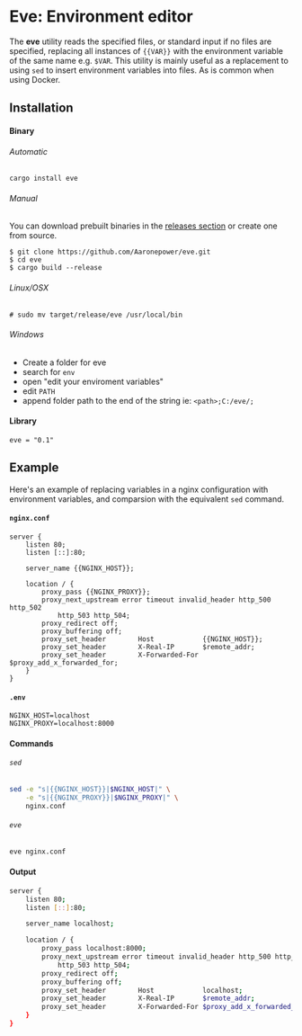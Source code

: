 # Eve: Environment editor
The **eve** utility reads the specified files, or standard input if no files are
specified, replacing all instances of `{{VAR}}` with the environment variable
of the same name e.g. `$VAR`. This utility is mainly useful as a replacement to
using `sed` to insert environment variables into files. As is common when using
Docker.

## Installation

#### Binary

###### Automatic
```
cargo install eve
```

###### Manual
You can download prebuilt binaries in the [releases section] or create one
from source.

```shell
$ git clone https://github.com/Aaronepower/eve.git
$ cd eve
$ cargo build --release
```
###### Linux/OSX
```
# sudo mv target/release/eve /usr/local/bin
```
###### Windows
- Create a folder for eve
- search for `env`
- open "edit your enviroment variables"
- edit `PATH`
- append folder path to the end of the string ie: `<path>;C:/eve/;`

#### Library
```
eve = "0.1"
```

## Example
Here's an example of replacing variables in a nginx configuration with
environment variables, and comparsion with the equivalent `sed` command.

#### `nginx.conf`
```nginx
server {
    listen 80;
    listen [::]:80;

    server_name {{NGINX_HOST}};

    location / {
        proxy_pass {{NGINX_PROXY}};
        proxy_next_upstream error timeout invalid_header http_500 http_502
            http_503 http_504;
        proxy_redirect off;
        proxy_buffering off;
        proxy_set_header        Host            {{NGINX_HOST}};
        proxy_set_header        X-Real-IP       $remote_addr;
        proxy_set_header        X-Forwarded-For $proxy_add_x_forwarded_for;
    }
}
```

#### `.env`
```
NGINX_HOST=localhost
NGINX_PROXY=localhost:8000
```

#### Commands

###### `sed`
```bash
sed -e "s|{{NGINX_HOST}}|$NGINX_HOST|" \
    -e "s|{{NGINX_PROXY}}|$NGINX_PROXY|" \
    nginx.conf
```
###### `eve`
```bash
eve nginx.conf
```

#### Output
```bash
server {
    listen 80;
    listen [::]:80;

    server_name localhost;

    location / {
        proxy_pass localhost:8000;
        proxy_next_upstream error timeout invalid_header http_500 http_502
            http_503 http_504;
        proxy_redirect off;
        proxy_buffering off;
        proxy_set_header        Host            localhost;
        proxy_set_header        X-Real-IP       $remote_addr;
        proxy_set_header        X-Forwarded-For $proxy_add_x_forwarded_for;
    }
}
```

[releases section]: https://github.com/Aaronepower/eve/releases
